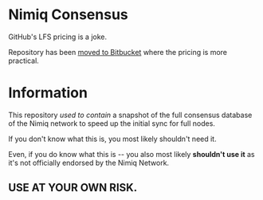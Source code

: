 # Nimiq Consensus

GitHub's LFS pricing is a joke.

Repository has been [moved to Bitbucket](https://bitbucket.org/bertramtruong/nimiq-consensus) where the pricing is more practical.

# Information

This repository *used to contain* a snapshot of the full consensus database of the Nimiq network to speed up the initial sync for full nodes.

If you don't know what this is, you most likely shouldn't need it.

Even, if you do know what this is -- you also most likely **shouldn't use it** as it's not officially endorsed by the Nimiq Network.

## USE AT YOUR OWN RISK.
